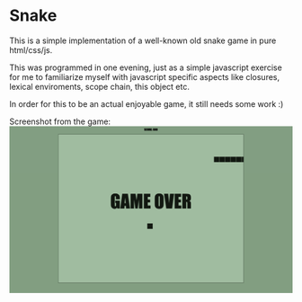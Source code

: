 # Snake
This is a simple implementation of a well-known old snake game in pure html/css/js.

This was programmed in one evening, just as a simple javascript exercise for me to familiarize myself with javascript specific aspects like closures, lexical enviroments, scope chain, this object etc.

In order for this to be an actual enjoyable game, it still needs some work :)

Screenshot from the game: 
![alt text][logo]

[logo]: snake_screenshot.png "Screenshot from the game"